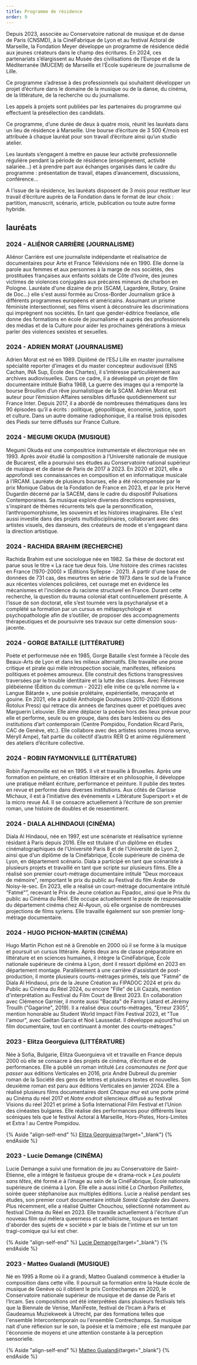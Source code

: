 ```yaml
---
title: Programme de résidence
order: 9
---
```


Depuis 2023, associée au Conservatoire national de musique et de danse de Paris (CNSMD), à la CinéFabrique de Lyon et au festival Actoral de Marseille, la Fondation Meyer développe un programme de résidence dédié aux jeunes créateurs dans le champ des écritures. En 2024, ces partenariats s’élargissent au Musée des civilisations de l’Europe et de la Méditerranée (MUCEM) de Marseille et l’École supérieure de journalisme de Lille.

Ce programme s’adresse à des professionnels qui souhaitent développer un projet d’écriture dans le domaine de la musique ou de la danse, du cinéma, de la littérature, de la recherche ou du journalisme.

Les appels à projets sont publiées par les partenaires du programme qui effectuent la présélection des candidats.

Ce programme, d’une durée de deux à quatre mois, réunit les lauréats dans un lieu de résidence à Marseille. Une bourse d’écriture de 3 500 €/mois est attribuée à chaque lauréat pour son travail d’écriture ainsi qu’un studio atelier.

Les lauréats s’engagent à mettre en pause leur activité professionnelle régulière pendant la période de résidence (enseignement, activité salariée...) et à prendre part aux échanges organisés dans le cadre du programme : présentation de travail, étapes d’avancement, discussions, conférence...

A l’issue de la résidence, les lauréats disposent de 3 mois pour restituer leur travail d’écriture auprès de la Fondation dans le format de leur choix : partition, manuscrit, scénario, article, publication ou toute autre forme hybride.

## lauréats

### 2024 - <span>ALIÉNOR CARRIÈRE (JOURNALISME)</span>

Aliénor Carrière est une journaliste indépendante et réalisatrice de documentaires pour Arte et France Télévisions née en 1990. Elle donne la parole aux femmes et aux personnes à la marge de nos sociétés, des prostituées françaises aux enfants soldats de Côte d’Ivoire, des jeunes victimes de violences conjugales aux précaires mineurs de charbon en Pologne. Lauréate d'une dizaine de prix (SCAM, Lagardère, Rotary, Graine de Doc...) elle s'est aussi formée au Cross-Border Journalism grâce à différents programmes européens et américains.
Assumant un prisme féministe intersectionnel, ses films visent à déconstruire les discriminations qui imprègnent nos sociétés. En tant que gender-éditrice freelance, elle donne des formations en école de journalisme et auprès des professionnels des médias et de la Culture pour aider les prochaines générations à mieux parler des violences sexistes et sexuelles.

### 2024 - <span>ADRIEN MORAT (JOURNALISME)</span>

Adrien Morat est né en 1989. Diplômé de l’ESJ Lille en master journalisme spécialité reporter d’images et du master concepteur audiovisuel (ENS Cachan, INA Sup, École des Chartes), il s’intéresse particulièrement aux archives audiovisuelles. Dans ce cadre, il a développé un projet de film documentaire intitulé Biafra 1968, La guerre des images qui a remporté la bourse Brouillon d’un rêve journalistique de la SCAM. Adrien Morat est auteur pour l’émission Affaires sensibles diffusée quotidiennement sur France Inter. Depuis 2017, il a abordé de nombreuses thématiques dans les 90 épisodes qu’il a écrits : politique, géopolitique, économie, justice, sport et culture. Dans un autre domaine radiophonique, il a réalisé trois épisodes des Pieds sur terre diffusés sur France Culture.

### 2024 - <span>MEGUMI OKUDA (MUSIQUE)</span>

Megumi Okuda est une compositrice instrumentale et électronique née en 1993. Après avoir étudié la composition à l’Université nationale de musique de Bucarest, elle a poursuivi ses études au Conservatoire national supérieur de musique et de danse de Paris de 2017 à 2023. En 2020 et 2021, elle a approfondi ses connaissances en composition et en informatique musicale à l’IRCAM. Lauréate de plusieurs bourses, elle a été récompensée par le prix Monique Gabus de la Fondation de France en 2023, et par le prix Hervé Dugardin décerné par la SACEM, dans le cadre du dispositif Pulsations Contemporaines.
Sa musique explore diverses directions expressives, s'inspirant de thèmes récurrents tels que la personnification, l’anthropomorphisme, les souvenirs et les histoires imaginaires. Elle s'est aussi investie dans des projets multidisciplinaires, collaborant avec des artistes visuels, des danseurs, des créateurs de mode et s'engageant dans la direction artistique.

### 2024 - <span>RACHIDA BRAHIM (RECHERCHE)</span>

Rachida Brahim est une sociologue née en 1982. Sa thèse de doctorat est parue sous le titre « La race tue deux fois. Une histoire des crimes racistes en France (1970-2000) » (Éditions Syllepse - 2021). À partir d'une base de données de 731 cas, des meurtres en série de 1973 dans le sud de la France aux récentes violences policières, cet ouvrage met en évidence les mécanismes et l'incidence du racisme structurel en France. Durant cette recherche, la question du trauma colonial était continuellement présente. A l’issue de son doctorat, elle s’est tournée vers la psychanalyse et a complété sa formation par un cursus en métapsychologie et psychopathologie afin de s’outiller, de proposer des accompagnements thérapeutiques et de poursuivre ses travaux sur cette dimension sous-jacente.

### 2024 - <span>GORGE BATAILLE (LITTÉRATURE)</span>

Poète et performeuse née en 1985, Gorge Bataille s’est formée à l’école des Beaux-Arts de Lyon et dans les milieux alternatifs. Elle travaille une prose critique et pirate qui mêle introspection sociale, manifestes, réflexions politiques et poèmes amoureux. Elle construit des fictions transgressives traversées par le trouble identitaire et la lutte des classes. Avec Fiévreuse plébéienne (Édition du commun - 2022) elle initie ce qu’elle nomme la « Langue Bâtarde », une poésie prolétaire, expérientielle, menaçante et gouine. En 2021, elle a publié Anthologie Douteuses 2010-2020 (Éditions Rotolux Press) qui retrace dix années de fanzines queer et poétiques avec Marguerin Lelouvier. Elle aime déplacer la poésie hors des lieux prévue pour elle et performe, seule ou en groupe, dans des bars lesbiens ou des institutions d’art contemporain (Centre Pompidou, Fondation Ricard Paris, CAC de Genève, etc.). Elle collabore avec des artistes sonores (mona servo, Méryll Ampe), fait partie du collectif d’autrix RER Q et anime régulièrement des ateliers d’écriture collective.

### 2024 - <span>ROBIN FAYMONVILLE (LITTÉRATURE)</span>

Robin Faymonville est né en 1995. Il vit et travaille à Bruxelles. Après une formation en peinture, en création littéraire et en philosophie, il développe une pratique mêlant écriture, performance et peinture. Il publie des textes en revue et performe dans diverses institutions. Aux côtés de Clarisse Michaux, il est à l’initiative des événements « Littérature Supersport » et de la micro revue A4. Il se consacre actuellement à l’écriture de son premier roman, une histoire de doubles et de ressentiment.

### 2024 - <span>DIALA ALHINDAOUI (CINÉMA)</span>

Diala Al Hindaoui, née en 1997, est une scénariste et réalisatrice syrienne résidant à Paris depuis 2016. Elle est titulaire d'un diplôme en études cinématographiques de l'Université Paris 8 et de l'Université de Lyon 2, ainsi que d'un diplôme de la Cinéfabrique, École supérieure de cinéma de Lyon, en département scénario.
Diala a participé en tant que scénariste à plusieurs projets et travaillé en tant que scripte sur plusieurs films. Elle a réalisé son premier court-métrage documentaire intitulé "Deux morceaux de mémoire", remportant le prix du public au Festival du film Arabe de Noisy-le-sec. En 2023, elle a réalisé un court-métrage documentaire intitulé “Fatmé"”, recevant le Prix de Jeune création au Fipadoc, ainsi que le Prix du public au Cinéma du Réel. Elle occupe actuellement le poste de responsable du département cinéma chez Al-Ayoun, où elle organise de nombreuses projections de films syriens. Elle travaille également sur son premier long-métrage documentaire.

### 2024 - <span>HUGO PICHON-MARTIN (CINÉMA)</span>

Hugo Martin Pichon est né à Grenoble en 2000 où il se forme à la musique et poursuit un cursus littéraire. Après deux ans de classe préparatoire en littérature et en sciences humaines, il intègre la CinéFabrique, École nationale supérieure de cinéma à Lyon, dont il ressort diplômé en 2023 en département montage. Parallèlement à une carrière d'assistant de post-production, il monte plusieurs courts-métrages primés, tels que "Fatmé" de Diala Al Hindaoui, prix de la Jeune Création au FIPADOC 2024 et prix du Public au Cinéma du Réel 2024, ou encore "Fille" de Lili Cazals, mention d'interprétation au Festival du Film Court de Brest 2023. En collaboration avec Clémence Garnier, il monte aussi "Bacata" de Fanny Liatard et Jérémy Trouilh ("Gagarine", 2019).
Il a réalisé deux courts-métrages, "Erreur 2305", mention honorable au Student World Impact Film Festival 2023, et "Tue l'amour", avec Gaëtan Garcia et Noé Laussedat. Il développe aujourd'hui un film documentaire, tout en continuant à monter des courts-métrages."

### 2023 - <span>Elitza Georguieva (LITTÉRATURE)</span>

Née à Sofia, Bulgarie, Elitza Gueorguieva vit et travaille en France depuis 2000 où elle se consacre à des projets de cinéma, d’écriture et de performances.
Elle a publié un roman intitulé _Les cosmonautes ne font que passer_ aux éditions Verticales en 2016, prix André Dubreuil du premier roman de la Société des gens de lettres et plusieurs textes et nouvelles. Son deuxième roman est paru aux éditions Verticales en janvier 2024.
Elle a réalisé plusieurs films documentaires dont _Chaque mur_ est une porte primé au Cinéma du réel 2017 et _Notre endroit_ silencieux diffusé au festival Visions du réel 2021 et primé à Sofia International Film Festival et l’Union des cinéastes bulgares. Elle réalise des performances pour différents lieux scéniques tels que le festival Actoral à Marseille, Hors-Pistes, Hors-Limites et Extra ! au Centre Pompidou.

{% Aside "align-self-end" %}
[Elitza Georguieva](/actualites/elitza-gueorguieva,-ou-la-langue-en-jeu){target="\_blank"}
{% endAside %}

### 2023 - <span>Lucie Demange (CINÉMA)</span>

Lucie Demange a suivi une formation de jeu au Conservatoire de Saint-Etienne, elle a intégré le fastueux groupe de « drama-rock » _Les poulets sans têtes_, été formé.e à l’image au sein de la CinéFabrique, École nationale supérieure de cinéma à Lyon. Elle elle a aussi initié _La Charbon Paillettes_, soirée queer stéphanoise aux multiples éditions. Lucie a réalisé pendant ses études, son premier court documentaire intitulé _Sainté Capitale des Queers_. Plus récemment, elle a réalisé Quitter Chouchou, sélectionné notamment au festival Cinéma du Réel en 2023. Elle travaille actuellement à l'écriture d'un nouveau film qui mêlera queerness et catholicisme, toujours en tentant d'aborder des sujets de « société » par le biais de l'intime et sur un ton tragi-comique qui lui est cher.

{% Aside "align-self-end" %}
[Lucie Demange](/actualites/lucie-demange,-ou-le-regard-fluide){target="\_blank"}
{% endAside %}

### 2023 - <span>Matteo Gualandi (MUSIQUE)</span>

Né en 1995 à Rome où il a grandi, Matteo Gualandi commence à étudier la composition dans cette ville. Il poursuit sa formation entre la Haute école de musique de Genève où il obtient le prix Contrechamps en 2020, le Conservatoire nationale supérieur de musique et de danse de Paris et l’Ircam. Ses compositions ont été interprétées dans plusieurs festivals tels que la Biennale de Venise, ManiFeste, festival de l’Ircam à Paris et Gaudeamus Muziekweek à Utrecht, par des formations telles que l'ensemble Intercontemporain ou l'ensemble Contrechamps. Sa musique nait d'une réflexion sur le son, la poésie et la mémoire ; elle est marquée par l'économie de moyens et une attention constante à la perception sensorielle.

{% Aside "align-self-end" %}
[Matteo Gualandi](/actualites/matteo-gualandi,-ou-le-plaisir-de-la-composition/){target="\_blank"}
{% endAside %}
